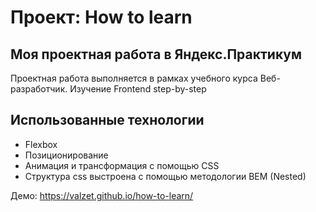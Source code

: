 # Проект: How to learn

## Моя проектная работа в Яндекс.Практикум

Проектная работа выполняется в рамках учебного курса Веб-разработчик. Изучение Frontend step-by-step

## Использованные технологии
* Flexbox
* Позиционирование
* Анимация и трансформация с помощью CSS
* Структура css выстроена с помощью методологии BEM (Nested)

Демо:
https://valzet.github.io/how-to-learn/
